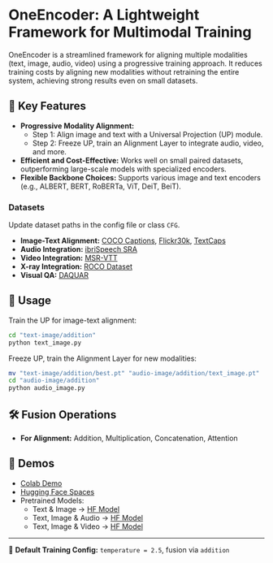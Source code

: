 # OneEncoder: A Lightweight Framework for Multimodal Training

OneEncoder is a streamlined framework for aligning multiple modalities (text, image, audio, video) using a progressive training approach. It reduces training costs by aligning new modalities without retraining the entire system, achieving strong results even on small datasets.

## 🚀 Key Features
- **Progressive Modality Alignment:**
  - Step 1: Align image and text with a Universal Projection (UP) module.
  - Step 2: Freeze UP, train an Alignment Layer to integrate audio, video, and more.
- **Efficient and Cost-Effective:** Works well on small paired datasets, outperforming large-scale models with specialized encoders.
- **Flexible Backbone Choices:** Supports various image and text encoders (e.g., ALBERT, BERT, RoBERTa, ViT, DeiT, BeiT).

### Datasets
Update dataset paths in the config file or class `CFG`.

- **Image-Text Alignment:** [COCO Captions](https://www.kaggle.com/datasets/nikhil7280/coco-image-caption), [Flickr30k](https://www.kaggle.com/datasets/hsankesara/flickr-image-dataset), [TextCaps](https://huggingface.co/datasets/lmms-lab/TextCaps)
- **Audio Integration:** [ibriSpeech SRA](https://huggingface.co/datasets/nguyenvulebinh/asr-alignment)
- **Video Integration:** [MSR-VTT](https://huggingface.co/datasets/AlexZigma/msr-vtt)
- **X-ray Integration:** [ROCO Dataset](https://www.kaggle.com/datasets/virajbagal/roco-dataset)
- **Visual QA:** [DAQUAR](https://www.kaggle.com/datasets/tezansahu/processed-daquar-dataset)

## 📘 Usage

Train the UP for image-text alignment:
```bash
cd "text-image/addition"
python text_image.py
```

Freeze UP, train the Alignment Layer for new modalities:
```bash
mv "text-image/addition/best.pt" "audio-image/addition/text_image.pt"
cd "audio-image/addition"
python audio_image.py
```

## 🛠️ Fusion Operations
- **For Alignment:** Addition, Multiplication, Concatenation, Attention

## 🧠 Demos
- [Colab Demo](Demo)
- [Hugging Face Spaces](https://huggingface.co/spaces/bilalfaye/OneEncoder-retriever)
- Pretrained Models:
  - Text & Image → [HF Model](https://huggingface.co/bilalfaye/OneEncoder-text-image)
  - Text, Image & Audio → [HF Model](https://huggingface.co/bilalfaye/OneEncoder-text-image-audio)
  - Text, Image & Video → [HF Model](https://huggingface.co/bilalfaye/OneEncoder-text-image-video)

---
🔧 **Default Training Config:** `temperature = 2.5`, fusion via `addition`